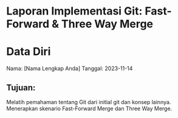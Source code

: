 # Laporan Implementasi Git: Fast-Forward & Three Way Merge

# Data Diri
Nama: [Nama Lengkap Anda]
Tanggal: 2023-11-14

## Tujuan:
Melatih pemahaman tentang Git dari initial git dan konsep lainnya.
Menerapkan skenario Fast-Forward Merge dan Three Way Merge.